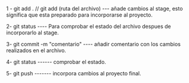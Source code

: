 1 - git add . // git add (ruta del archivo) --- añade cambios al stage, esto significa que esta preparado para incorporarse al proyecto.

2- git status ---- Para comprobar el estado del archivo despues de incorporarlo al stage.

3- git commit -m "comentario" ---- añadir comentario con los cambios realizados en el archivo.

4- git status ------ comprobar el estado.

5- git push  ------- incorpora cambios al proyecto final. 